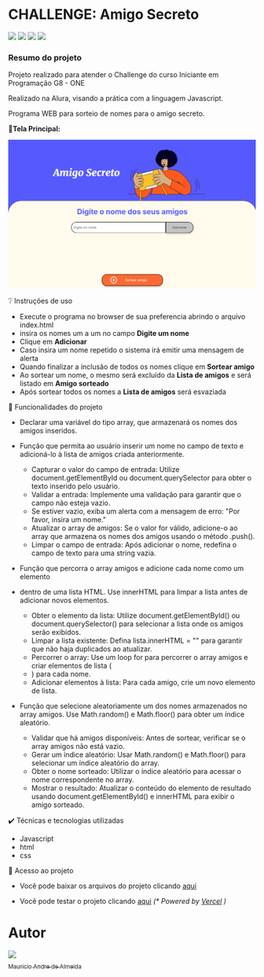 <h1> CHALLENGE: Amigo Secreto </h1>

<p align="left">
  <img src="https://img.shields.io/static/v1?label=&message=javascript&color=blue&style=for-the-badge&logo=javascript"/>
  <img src="https://img.shields.io/static/v1?label=&message=html&color=blue&style=for-the-badge&logo=htmx"/>
  <img src="https://img.shields.io/static/v1?label=&message=css&color=blue&style=for-the-badge&logo=css"/>
  <img src="http://img.shields.io/static/v1?label=STATUS&message=CONCLUIDO&color=GREEN&style=for-the-badge"/>
</p>

<h3>Resumo do projeto</h3>

<p>Projeto realizado para atender o Challenge do curso Iniciante em Programação G8 - ONE</p>
<p></p>Realizado na Alura, visando a prática com a linguagem Javascript.</p>
<p>Programa WEB para sorteio de nomes para o amigo secreto.</p>
📸<b>Tela Principal:</b> 

![Tela do programa Web](assets/Screen1.png)

❔ Instruções de uso
  - Execute o programa no browser de sua preferencia abrindo o arquivo index.html
  - insira os nomes um a um no campo <b>Digite um nome</b>
  - Clique em <b>Adicionar</b>
  - Caso insira um nome repetido o sistema irá emitir uma mensagem de alerta
  - Quando finalizar a inclusão de todos os nomes clique em <b>Sortear amigo</b>
  - Ao sortear um nome, o mesmo será excluído da <b>Lista de amigos</b> e será listado em <b>Amigo sorteado</b>
  - Após sortear todos os nomes a <b>Lista de amigos</b> será esvaziada

🔨 Funcionalidades do projeto

 - Declarar uma variável do tipo array, que armazenará os nomes dos amigos inseridos.
 
 - Função que permita ao usuário inserir um nome no campo de texto e adicioná-lo à lista de amigos criada anteriormente.
   -  Capturar o valor do campo de entrada: Utilize document.getElementById ou document.querySelector para obter o texto inserido pelo usuário.
   -  Validar a entrada: Implemente uma validação para garantir que o campo não esteja vazio.
   -  Se estiver vazio, exiba um alerta com a mensagem de erro: "Por favor, insira um nome."
   -  Atualizar o array de amigos: Se o valor for válido, adicione-o ao array que armazena os nomes dos amigos usando o método .push().
   -  Limpar o campo de entrada: Após adicionar o nome, redefina o campo de texto para uma string vazia.
    
 - Função que percorra o array amigos e adicione cada nome como um elemento <li> dentro de uma lista HTML.
   Use innerHTML para limpar a lista antes de adicionar novos elementos.
   -  Obter o elemento da lista: Utilize document.getElementById() ou document.querySelector() para selecionar a lista onde os amigos serão exibidos.
   -  Limpar a lista existente: Defina lista.innerHTML = "" para garantir que não haja duplicados ao atualizar.
   -  Percorrer o array: Use um loop for para percorrer o array amigos e criar elementos de lista (<li>) para cada nome.
   -  Adicionar elementos à lista: Para cada amigo, crie um novo elemento de lista.
     
 - Função que selecione aleatoriamente um dos nomes armazenados no array amigos.
   Use Math.random() e Math.floor() para obter um índice aleatório.
   -  Validar que há amigos disponíveis: Antes de sortear, verificar se o array amigos não está vazio.
   -  Gerar um índice aleatório: Usar Math.random() e Math.floor() para selecionar um índice aleatório do array.
   -  Obter o nome sorteado: Utilizar o índice aleatório para acessar o nome correspondente no array.
   -  Mostrar o resultado: Atualizar o conteúdo do elemento de resultado usando document.getElementById() e innerHTML para exibir o amigo sorteado.

✔️ Técnicas e tecnologias utilizadas

   - Javascript
   - html
   - css

📁 Acesso ao projeto

   - Você pode baixar os arquivos do projeto clicando [aqui](https://github.com/mauricioaalmeida/challenge-amigo-secreto_pt-main/archive/refs/heads/main.zip)

   - Você pode testar o projeto clicando [aqui](https://challenge-amigo-secreto-pt-main-seven.vercel.app/) <i>(* Powered by [Vercel](https://vercel.com/docs) )</i>
<p></p>

# Autor

[<img loading="lazy" src="https://avatars.githubusercontent.com/u/195226841?v=4" width=115><br><sub> Mauricio Andre de Almeida</sub>](https://github.com/mauricioaalmeida) 
